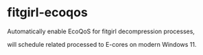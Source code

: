 # fitgirl-ecoqos

Automatically enable EcoQoS for fitgirl decompression processes,

will schedule related processed to E-cores on modern Windows 11.
